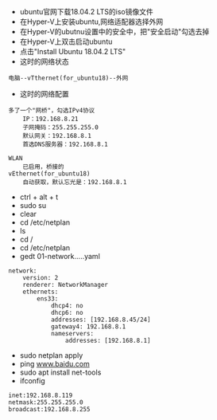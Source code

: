 - ubuntu官网下载18.04.2 LTS的iso镜像文件
- 在Hyper-V上安装ubuntu,网络适配器选择外网
- 在Hyper-V的ubutnu设置中的安全中，把"安全启动"勾选去掉
- 在Hyper-V上双击启动ubuntu
- 点击"Install Ubuntu 18.04.2 LTS"
- 这时的网络状态
  
```
电脑--vTthernet(for_ubuntu18)--外网
```
- 这时的网络配置

```
多了一个"网桥"，勾选IPv4协议
    IP：192.168.8.21
    子网掩码：255.255.255.0
    默认网关：192.168.8.1
    首选DNS服务器：192.168.8.1

WLAN
    已启用，桥接的
vEthernet(for_ubuntu18)
    自动获取，默认忘光是：192.168.8.1
```
- ctrl + alt + t
- sudo su
- clear
- cd /etc/netplan
- ls
- cd /
- cd /etc/netplan
- gedt 01-network.....yaml
```
network:
    version: 2
    renderer: NetworkManager
    ethernets:
        ens33:
            dhcp4: no
            dhcp6: no
            addresses: [192.168.8.45/24]
            gateway4: 192.168.8.1
            nameservers:
                addresses: [192.168.8.1]
```
- sudo netplan apply
- ping www.baidu.com
- sudo apt install net-tools
- ifconfig
```
inet:192.168.8.119
netmask:255.255.255.0
broadcast:192.168.8.255
```